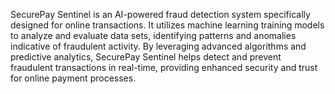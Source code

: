 SecurePay Sentinel is an AI-powered fraud detection system specifically designed for online transactions.
It utilizes machine learning training models to analyze and evaluate data sets, identifying patterns and anomalies indicative of fraudulent activity.
By leveraging advanced algorithms and predictive analytics, SecurePay Sentinel helps detect and prevent fraudulent transactions in real-time, providing enhanced security and trust for online payment processes.
